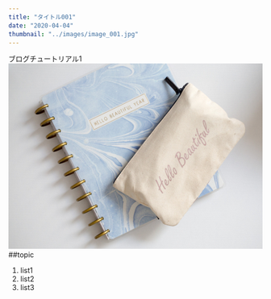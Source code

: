 ```yaml
---
title: "タイトル001"
date: "2020-04-04"
thumbnail: "../images/image_001.jpg"
---
```



ブログチュートリアル1
![sample](../images/image_001.jpg)
##topic

1. list1
2. list2
3. list3